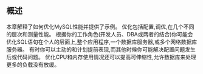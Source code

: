 ## 概述
本章解释了如何优化MySQL性能并提供了示例。
优化包括配置,调优,在几个不同的层次和测量性能。
根据你的工作角色(开发人员、DBA或两者的结合)你可能会优化SQL语句在个人的层面上,整个应用程序,一个数据库服务器,或多个网络数据库服务器。
 有时你可以主动的和计划提前表现,而其他时候你可能解决配置问题发生后或代码问题。
 优化CPU和内存使用情况还可以提高可伸缩性,允许数据库来处理更多的负载没有放缓。